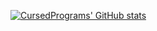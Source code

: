 [![CursedPrograms' GitHub stats](https://github-readme-stats.vercel.app/api?username=CursedPrograms)](https://github.com/cursedprograms/github-readme-stats)
